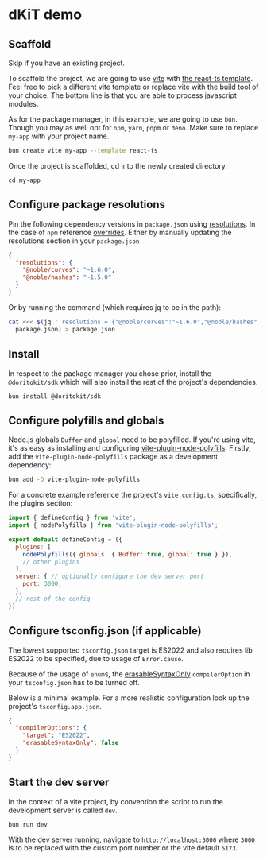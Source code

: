 # dKiT demo

## Scaffold

Skip if you have an existing project.

To scaffold the project, we are going to use [vite](https://vite.dev/guide/#scaffolding-your-first-vite-project) with [the react-ts template](https://github.com/vitejs/vite/tree/main/packages/create-vite/template-react-ts). Feel free to pick a different vite template or replace vite with the build tool of your choice. The bottom line is that you are able to process javascript modules.

As for the package manager, in this example, we are going to use `bun`. Though you may as well opt for `npm`, `yarn`, `pnpm` or `deno`.
Make sure to replace `my-app` with your project name.

```bash
bun create vite my-app --template react-ts

```

Once the project is scaffolded, cd into the newly created directory.

```
cd my-app

```

## Configure package resolutions

Pin the following dependency versions in `package.json` using [resolutions](https://classic.yarnpkg.com/lang/en/docs/selective-version-resolutions/#toc-how-to-use-it). In the case of `npm`
reference [overrides](https://docs.npmjs.com/cli/v9/configuring-npm/package-json#overrides). Either by manually updating the resolutions section in your `package.json`

```json
{
  "resolutions": {
    "@noble/curves": "~1.6.0",
    "@noble/hashes": "~1.5.0"
  }
}
```

Or by running the command (which requires jq to be in the path):

```bash
cat <<< $(jq '.resolutions = {"@noble/curves":"~1.6.0","@noble/hashes":"~1.5.0"}' \
  package.json) > package.json
```

## Install

In respect to the package manager you chose prior, install the `@doritokit/sdk` which will also install the rest of the project's dependencies.

```
bun install @doritokit/sdk

```

## Configure polyfills and globals

Node.js globals `Buffer` and `global` need to be polyfilled. If you're using vite, it's as easy as installing and configuring [vite-plugin-node-polyfills](https://npmjs.com/package/vite-plugin-node-polyfills). Firstly, add the `vite-plugin-node-polyfills` package as a development dependency:

```bash
bun add -D vite-plugin-node-polyfills
```

For a concrete example reference the project's `vite.config.ts`, specifically, the plugins section:

```js
import { defineConfig } from 'vite';
import { nodePolyfills } from 'vite-plugin-node-polyfills';

export default defineConfig = ({
  plugins: [
    nodePolyfills({ globals: { Buffer: true, global: true } }),
    // other plugins
  ],
  server: { // optionally configure the dev server port
    port: 3000,
  },
  // rest of the config
})
```

## Configure tsconfig.json (if applicable)

The lowest supported `tsconfig.json` target is ES2022 and also requires lib ES2022 to be specified, due to usage of `Error.cause`.

Because of the usage of `enum`s, the [erasableSyntaxOnly](https://www.typescriptlang.org/docs/handbook/release-notes/typescript-5-8.html#the---erasablesyntaxonly-option) `compilerOption` in your `tsconfig.json` has to be turned off.

Below is a minimal example. For a more realistic configuration look up the project's `tsconfig.app.json`.

```json
{
  "compilerOptions": {
    "target": "ES2022",
    "erasableSyntaxOnly": false
  }
}
```

## Start the dev server

In the context of a vite project, by convention the script to run the development server is called `dev`.

```bash
bun run dev
```

With the dev server running, navigate to `http://localhost:3000` where `3000` is to be replaced with the custom port number or the vite default `5173`.
